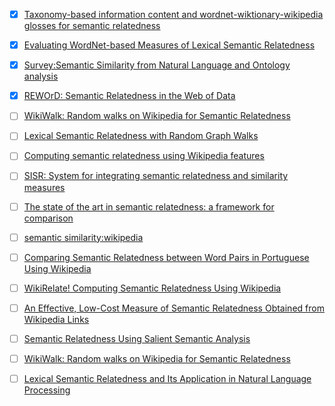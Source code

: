 - [x] [Taxonomy-based information content and wordnet-wiktionary-wikipedia glosses for semantic relatedness](http://download.springer.com/static/pdf/431/art%253A10.1007%252Fs10489-015-0755-x.pdf?originUrl=https%3A%2F%2Flink.springer.com%2Farticle%2F10.1007%2Fs10489-015-0755-x&token2=exp=1500453538~acl=%2Fstatic%2Fpdf%2F431%2Fart%25253A10.1007%25252Fs10489-015-0755-x.pdf%3ForiginUrl%3Dhttps%253A%252F%252Flink.springer.com%252Farticle%252F10.1007%252Fs10489-015-0755-x*~hmac=80d116c2ae9be63a560abac6d9766ec4db66b9b01b570c368c331d4712e87912)
- [x] [Evaluating WordNet-based Measures of Lexical Semantic Relatedness](http://disi.unitn.it/~p2p/RelatedWork/Matching/Budanitsky+Hirst-2006.pdf)
- [x] [Survey:Semantic Similarity from Natural Language and Ontology analysis](https://arxiv.org/pdf/1704.05295.pdf)
- [x] [REWOrD: Semantic Relatedness in the Web of Data]()
- [ ] [WikiWalk: Random walks on Wikipedia for Semantic Relatedness](https://nlp.stanford.edu/pubs/wikiwalk-textgraphs09.pdf)
- [ ] [Lexical Semantic Relatedness with Random Graph Walks](https://nlp.stanford.edu/pubs/Hughes-Ramage-EMNLP2007.pdf)

- [ ] [Computing semantic relatedness using Wikipedia features](http://www.sciencedirect.com/science/article/pii/S0950705113001913#b0250)
- [ ] [SISR: System for integrating semantic relatedness and similarity measures](https://link.springer.com/article/10.1007/s00500-016-2438-x)
- [ ] [The state of the art in semantic relatedness: a framework for comparison](http://ls3.rnet.ryerson.ca/wiki/images/2/28/State_of_the_art_in_semantic_relatedness_a_framework_for_comparison.pdf)
- [ ] [semantic similarity:wikipedia](https://en.wikipedia.org/wiki/Semantic_similarity#cite_note-53)

- [ ] [Comparing Semantic Relatedness between Word Pairs in Portuguese Using Wikipedia](http://download.springer.com/static/pdf/430/chp%253A10.1007%252F978-3-319-09761-9_17.pdf?originUrl=https%3A%2F%2Flink.springer.com%2Fchapter%2F10.1007%2F978-3-319-09761-9_17&token2=exp=1503986211~acl=%2Fstatic%2Fpdf%2F430%2Fchp%25253A10.1007%25252F978-3-319-09761-9_17.pdf%3ForiginUrl%3Dhttps%253A%252F%252Flink.springer.com%252Fchapter%252F10.1007%252F978-3-319-09761-9_17*~hmac=76538ff746aead9dcf2e2ca14f24603838f11cf2158cb77698875570a9aabb95)
- [ ] [WikiRelate! Computing Semantic Relatedness Using Wikipedia](http://www.aaai.org/Papers/AAAI/2006/AAAI06-223.pdf)
- [ ] [An Effective, Low-Cost Measure of Semantic Relatedness Obtained from Wikipedia Links](https://www.aaai.org/Papers/Workshops/2008/WS-08-15/WS08-15-005.pdf)
- [ ] [Semantic Relatedness Using Salient Semantic Analysis](https://pdfs.semanticscholar.org/4e9c/459390caef1eb116c1f2fcbe7e79717f2964.pdf)
- [ ] [WikiWalk: Random walks on Wikipedia for Semantic Relatedness](https://nlp.stanford.edu/pubs/wikiwalk-textgraphs09.pdf)
- [ ] [Lexical Semantic Relatedness and Its Application in Natural Language Processing](ftp://ftp.cs.toronto.edu/pub/gh/Budanitsky-99.pdf   )